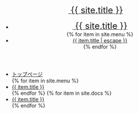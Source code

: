 <div id="wrap">
<header class="header" role="banner" aria-label="Header">
<a href="javascript:void(0);" onclick="hamburgerMenu();" class="logo" role="link" aria-label="Hamburger menu button">
<font size="5">&nbsp;{{ site.title }}</font>
</a>
    <nav class="navigation" role="navigation" aria-label="Navigation">
        <ul role="menu" aria-hidden="true" aria-label="Navigation menu">
            <li role="menuitem" aria-label="Navigation menu item">
                <a href="{{ '/' | relative_url }}" class="logo" role="menuitem" aria-label="Home">
                    <font size="5">&nbsp;{{ site.title }}</font>
                </a>
            </li>
            {% for item in site.menu %}
            <li role="menuitem"><a href="{{ item.url | relative_url }}" role="menuitem" aria-label="{{ item.title | escape }}">{{ item.title | escape }}</a></li>
            {% endfor %}
        </ul>
    </nav>
</header>
<nav id="hamburger-menu" role="navigation" aria-label="Hamburger menu">
    <div class="doc-nav" role="navigation" aria-label="Site navigation">
        <ul role="menu" aria-hidden="true" aria-label="Navigation menu">
        <li role="menuitem" aria-label="Navigation menu item"><a href="{{ '/' | relative_url }}" class="doc-link" role="link" aria-label="Home">トップページ</a></li>
        {% for item in site.menu %}
        <li role="menuitem" aria-label="Navigation menu item"><a href="{{ item.url | relative_url }}" class="doc-link" role="link" aria-label="{{ item.title }}">{{ item.title }}</a></li>
        {% endfor %}
        {% for item in site.docs %}
        <li role="menuitem" aria-label="Navigation menu item"><a href="{{ item.url | relative_url }}" class="doc-link" role="link" aria-label="{{ item.title }}">{{ item.title }}</a></li>
        {% endfor %}
        </ul>
    </div>
</nav>
